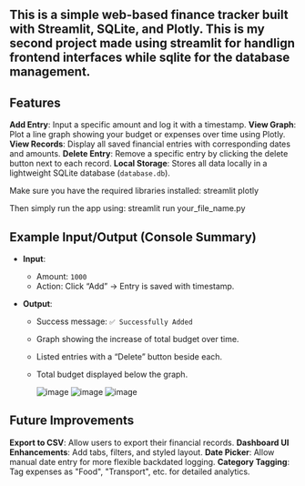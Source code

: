 This is a simple web-based finance tracker built with **Streamlit**, **SQLite**, and **Plotly**. This is my second project made
using streamlit for handlign frontend interfaces while sqlite for the database management.
---

## Features
  **Add Entry**: Input a specific amount and log it with a timestamp.
  **View Graph**: Plot a line graph showing your budget or expenses over time using Plotly.
  **View Records**: Display all saved financial entries with corresponding dates and amounts.
  **Delete Entry**: Remove a specific entry by clicking the delete button next to each record.
  **Local Storage**: Stores all data locally in a lightweight SQLite database (`database.db`).

Make sure you have the required libraries installed:
  streamlit
  plotly

Then simply run the app using:
  streamlit run your_file_name.py

## Example Input/Output (Console Summary)
* **Input**:
  * Amount: `1000`
  * Action: Click “Add” → Entry is saved with timestamp.

* **Output**:
  * Success message: `✅ Successfully Added`
  * Graph showing the increase of total budget over time.
  * Listed entries with a “Delete” button beside each.
  * Total budget displayed below the graph.
 
    ![image](https://github.com/user-attachments/assets/554b2f4b-97b2-4cab-ac54-b257f32a534c)
    ![image](https://github.com/user-attachments/assets/c5992d67-2265-415d-8659-0098050a69d9)
    ![image](https://github.com/user-attachments/assets/d591cf44-59bb-420d-b078-3e587b8bd393)

## Future Improvements
  **Export to CSV**: Allow users to export their financial records.
  **Dashboard UI Enhancements**: Add tabs, filters, and styled layout.
  **Date Picker**: Allow manual date entry for more flexible backdated logging.
  **Category Tagging**: Tag expenses as "Food", "Transport", etc. for detailed analytics.
